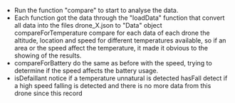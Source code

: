 - Run the function "compare" to start to analyse the data.
- Each function got the data through the "loadData" function that convert all data into the files drone_X.json to "Data" object compareForTemperature compare for each data of each drone the altitude, location and speed for different temperatures available, so if an area or the speed affect the temperature, it made it obvious to the showing of the results. 
- compareForBattery do the same as before with the speed, trying to determine if the speed affects the battery usage. 
- isDefaillant notice if a temperature unnatural is detected  hasFall detect if a high speed falling is detected and there is no more data from this drone since this record
